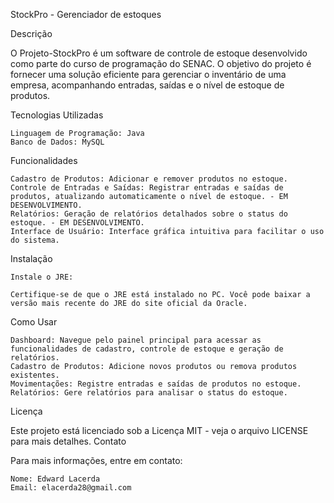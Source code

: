 StockPro - Gerenciador de estoques

Descrição

O Projeto-StockPro é um software de controle de estoque desenvolvido como parte do curso de programação do SENAC. O objetivo do projeto é fornecer uma solução eficiente para gerenciar o inventário de uma empresa, acompanhando entradas, saídas e o nível de estoque de produtos.

Tecnologias Utilizadas

    Linguagem de Programação: Java
    Banco de Dados: MySQL

Funcionalidades

    Cadastro de Produtos: Adicionar e remover produtos no estoque.
    Controle de Entradas e Saídas: Registrar entradas e saídas de produtos, atualizando automaticamente o nível de estoque. - EM DESENVOLVIMENTO.
    Relatórios: Geração de relatórios detalhados sobre o status do estoque. - EM DESENVOLVIMENTO.
    Interface de Usuário: Interface gráfica intuitiva para facilitar o uso do sistema.

Instalação

    Instale o JRE:

    Certifique-se de que o JRE está instalado no PC. Você pode baixar a versão mais recente do JRE do site oficial da Oracle.

Como Usar

    Dashboard: Navegue pelo painel principal para acessar as funcionalidades de cadastro, controle de estoque e geração de relatórios.
    Cadastro de Produtos: Adicione novos produtos ou remova produtos existentes.
    Movimentações: Registre entradas e saídas de produtos no estoque.
    Relatórios: Gere relatórios para analisar o status do estoque.

Licença

Este projeto está licenciado sob a Licença MIT - veja o arquivo LICENSE para mais detalhes.
Contato

Para mais informações, entre em contato:

    Nome: Edward Lacerda
    Email: elacerda28@gmail.com
